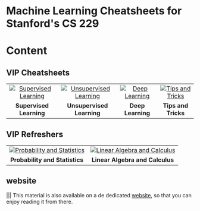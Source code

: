 # Machine Learning Cheatsheets for Stanford's CS 229

# Content

## VIP Cheatsheets
| | | | |
|:-:|:-:|:-:|:-:|
| [![Supervised Learning](https://camo.githubusercontent.com/5403a123e1930117d484073830ab46190e72040c9261ddc4598a74f44e68c782/68747470733a2f2f7374616e666f72642e6564752f7e7368657276696e652f7465616368696e672f63732d3232392f696c6c757374726174696f6e732f636f7665722f656e2d3030312e706e673f)](https://github.com/Adity-star/Data-Science-Work/blob/main/CheatSheets/Standford-CS229%20Machine%20Learning/Supervised%20Learning%20Cheatsheet.pdf) | [![Unsupervised Learning](https://camo.githubusercontent.com/4e723d743cfb1346b1fe11fb1f9c4c1f553681318c2461b4434c4c038315bd29/68747470733a2f2f7374616e666f72642e6564752f7e7368657276696e652f7465616368696e672f63732d3232392f696c6c757374726174696f6e732f636f7665722f656e2d3030322e706e67)](https://github.com/Adity-star/Data-Science-Work/blob/main/CheatSheets/Standford-CS229%20Machine%20Learning/cheatsheet-unsupervised-learning.pdf) | [![Deep Learning](https://camo.githubusercontent.com/40823990c46fe9932c8acc07e6e28b6fd1d4f0989f9377448a10094eaf8724c2/68747470733a2f2f7374616e666f72642e6564752f7e7368657276696e652f7465616368696e672f63732d3232392f696c6c757374726174696f6e732f636f7665722f656e2d3030332e706e67)](https://github.com/Adity-star/Data-Science-Work/blob/main/CheatSheets/Standford-CS229%20Machine%20Learning/deep-learning-cheatsheet.pdf) | [![Tips and Tricks](https://github.com/user-attachments/assets/4919b159-3d30-4a18-a5ab-924cfb84f30a)](https://github.com/Adity-star/Data-Science-Work/blob/main/CheatSheets/Standford-CS229%20Machine%20Learning/cheatsheet-machine-learning-tips-and-tricks.pdf) |
| **Supervised Learning** | **Unsupervised Learning** | **Deep Learning** | **Tips and Tricks** |

## VIP Refreshers
| | |
|:-:|:-:|
| [![Probability and Statistics](https://camo.githubusercontent.com/36e0520199013998d33f47884638e03084509543b084ed0d6aafbd22bea6fa52/68747470733a2f2f7374616e666f72642e6564752f7e7368657276696e652f7465616368696e672f63732d3232392f696c6c757374726174696f6e732f636f7665722f656e2d3030352e706e67)](https://github.com/Adity-star/Data-Science-Work/blob/main/CheatSheets/Standford-CS229%20Machine%20Learning/refresher-probabilities-statistics.pdf) | [![Linear Algebra and Calculus](https://camo.githubusercontent.com/b41601806c3cd84212ef4f4e40ec1d80e961cff04ee4400a4adc8074e6ab9e59/68747470733a2f2f7374616e666f72642e6564752f7e7368657276696e652f7465616368696e672f63732d3232392f696c6c757374726174696f6e732f636f7665722f656e2d3030362e706e672331)](https://github.com/Adity-star/Data-Science-Work/blob/main/CheatSheets/Standford-CS229%20Machine%20Learning/refresher-algebra-calculus.pdf) |
| **Probability and Statistics** | **Linear Algebra and Calculus** |

## website
|||
This material is also available on a de dedicated [website](https://stanford.edu/~shervine/teaching/cs-229/), so that you can enjoy reading it from there.
